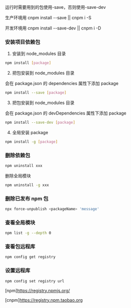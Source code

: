 运行时需要用到的包使用-save，否则使用-save-dev

生产环境用 cnpm install --save || cnpm i -S

开发环境用 cnpm install --save-dev || cnpm i -D

### 安装项目依赖包

1. 安装到 node_modules 目录

```bash
npm install [package]
```

2. 把包安装到 node_modules 目录

会在 package.json 的 dependencies 属性下添加 package

```bash
npm install --save [package]
```

3. 把包安装到 node_modules 目录

会在 package.json 的 devDependencies 属性下添加 package

```bash
npm install --save-dev [package]
```

4. 全局安装 package

```bash
npm install -g [package]
```

### 删除依赖包

```bash
npm uninstall xxx
```

删除全局模块

```bash
npm uninstall -g xxx
```

### 删除已发布 npm 包

```bash
npx force-unpublish <packageName> 'message'
```

### 查看全局模块

```bash
npm list -g --depth 0
```

### 查看包远程库

```bash
npm config get registry
```

### 设置远程库

```bash
npm config set registry url
```

[npm]https://registry.npmjs.org/

[cnpm]https://registry.npm.taobao.org
